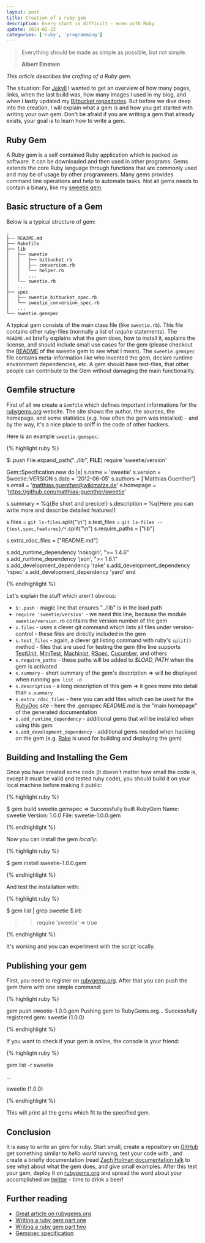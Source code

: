 ```yaml
---
layout: post
title: Creation of a ruby gem
description: Every start is difficult - even with Ruby
update: 2014-02-22
categories: ['ruby', 'programming']
---
```


<blockquote>
  <p>Everything should be made as simple as possible, but not simple.</p>
  <strong>Albert Einstein</strong>
</blockquote>

*This article describes the crafting of a Ruby gem.*


The situation: For [Jekyll](http://jekyllrb.com/) I wanted to get an overview of how many pages, links, when the last
build was, how many images I used in my blog, and when I lastly updated my
[Bitbucket repositories](https://bitbucket.org/wikimatze/). But before we dive deep into the creation, I will explain
what a gem is and how you get started with writing your own gem. Don't be afraid if you are writing a gem that already
exists, your goal is to learn how to write a gem.


## Ruby Gem

A Ruby gem is a self contained Ruby application which is packed as software. It can be downloaded and then used in other
programs.  Gems extends the core Ruby language through functions that are commonly used and may be of usage by other
programmers. Many gems provides command line operations and help to automate tasks. Not all gems needs to contain a
binary, like my [sweetie gem](https://github.com/matthias-guenther/sweetie).


## Basic structure of a Gem

Below is a typical structure of gem:


    .
    ├── README.md
    ├── Rakefile
    ├── lib
    │   ├── sweetie
    │   │   ├── bitbucket.rb
    │   │   ├── conversion.rb
    │   │   └── helper.rb
    │   │   ...
    │   └── sweetie.rb
    │   ...
    ├── spec
    │   ├── sweetie_bitbucket_spec.rb
    │   └── sweetie_conversion_spec.rb
    │   ...
    └── sweetie.gemspec


A typical gem consists of the main class file (like `sweetie.rb`). This file contains other ruby-files (normally a list
of *require* statements). The `README.md` briefly explains what the gem does, how to install it, explains the license,
and should include small use cases for the gem (please checkout the
[README](https://github.com/matthias-guenther/sweetie/blob/master/README.md) of the sweetie gem to see what I mean). The
`sweetie.gemspec` file contains meta-information like who invented the gem, declare runtime environment dependencies,
etc. A gem should have test-files, that other people can contribute to the Gem without damaging the main functionality.


## Gemfile structure

First of all we create a `Gemfile` which defines important informations for the [rubygems.org](http://rubygems.org/)
website. The site shows the author, the sources, the homepage, and some statistics (e.g. how often the gem was
installed) - and by the way, it's a nice place to sniff in the code of other hackers.


Here is an example `sweetie.gemspec`:


{% highlight ruby %}

$:.push File.expand_path("../lib", __FILE__)
require 'sweetie/version'

Gem::Specification.new do |s|
  s.name             = 'sweetie'
  s.version          = Sweetie::VERSION
  s.date             = '2012-06-05'
  s.authors          = ['Matthias Guenther']
  s.email            = 'matthias.guenther@wikimatze.de'
  s.homepage         = 'https://github.com/matthias-guenther/sweetie'

  s.summary          = %q{Be short and precice!}
  s.description      = %q{Here you can write more and describe detailed features!}

  s.files            = `git ls-files`.split("\n")
  s.test_files       = `git ls-files -- {test,spec,features}/*`.split("\n")
  s.require_paths    = ["lib"]

  s.extra_rdoc_files = ["README.md"]

  s.add_runtime_dependency 'nokogiri', ">= 1.4.6"
  s.add_runtime_dependency 'json', ">= 1.6.1"
  s.add_development_dependency 'rake'
  s.add_development_dependency 'rspec'
  s.add_development_dependency 'yard'
end

{% endhighlight %}


Let's explain the stuff which aren't obvious:


- `$:.push` - magic line that ensures "../lib" is in the load path
- `require 'sweetie/version'` - we need this line, because the module `sweetie/version.rb` contains the version number of the gem
- `s.files` -  uses a clever git command which lists all files under version-control - these files are directly included in the gem
- `s.test_files` - again, a clever git listing command with ruby's `split()` method - files that are used for testing the gem (the line supports [TestUnit](https://github.com/test-unit/test-unit), [MiniTest](https://github.com/seattlerb/minitest), [Machinist](https://github.com/notahat/machinist), [RSpec](https://github.com/rspec/rspec), [Cucumber](http://cukes.info/), and others
- `s.require_paths` - these paths will be added to *$LOAD_PATH* when the gem is activated
- `s.summary` - short summary of the gem's description => will be displayed when running `gem list -d`
- `s.description` - a long description of this gem => it goes more into detail than `s.summary`
- `s.extra_rdoc_files` - here you can add files which can be used for the [RubyDoc](http://rubydoc.info) site - here the .gemspec *README.md* is the "main homepage" of the generated documentation
- `s.add_runtime_dependency` - additional gems that will be installed when using this gem
- `s.add_development_dependency` - additional gems needed when hacking on the gem (e.g.  [Rake](http://en.wikipedia.org/wiki/Rake_%28software%29) is used for building and deploying the gem)


## Building and Installing the Gem

Once you have created some code (it doesn't matter how small the code is, except it must be valid and tested ruby code),
you should build it on your local machine before making it public:


{% highlight ruby %}

$ gem build sweetie.gemspec
=> Successfully built RubyGem
  Name: sweetie
  Version: 1.0.0
  File: sweetie-1.0.0.gem

{% endhighlight %}


Now you can install the gem *locally*:


{% highlight ruby %}

$ gem install sweetie-1.0.0.gem

{% endhighlight %}


And test the installation with:


{% highlight ruby %}

$ gem list | grep sweetie
$ irb
>> require 'sweetie'
=> true

{% endhighlight %}


It's working and you can experiment with the script locally.


## Publishing your gem

First, you need to register on [rubygems.org](http://rubygems.org/). After that you can push the gem there with one simple command:


{% highlight ruby %}

gem push sweetie-1.0.0.gem
Pushing gem to RubyGems.org...
Successfully registered gem: sweetie (1.0.0)

{% endhighlight %}


If you want to check if your gem is online, the console is your friend:


{% highlight ruby %}

gem list -r sweetie

...

sweetie (1.0.0)

{% endhighlight %}


This will print all the gems which fit to the specified gem.


## Conclusion


It is easy to write an gem for ruby. Start small, create a repository on [GitHub](https://github.com/) get
something similar to *hello world* running, test your code with , and create a briefly documentation
(read [Zach Holman documentation talk](http://zachholman.com/posts/documentation/) to see why) about what the gem does,
and give small examples. After this test your gem, deploy it on [rubygems.org](http://rubygems.org/) and spread the word
about your accomplished on [twitter](http://www.twitter.com/) - time to drink a beer!


## Further reading

- [Great article on rubygems.org](http://guides.rubygems.org/make-your-own-gem/)
- [Writing a ruby gem part one](http://rakeroutes.com/blog/lets-write-a-gem-part-one/)
- [Writing a ruby gem part two](http://rakeroutes.com/blog/lets-write-a-gem-part-two/)
- [Gemspec specification](http://guides.rubygems.org/specification-reference/)

